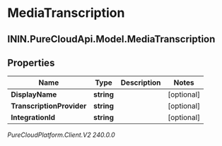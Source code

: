 # MediaTranscription

## ININ.PureCloudApi.Model.MediaTranscription

## Properties

|Name | Type | Description | Notes|
|------------ | ------------- | ------------- | -------------|
| **DisplayName** | **string** |  | [optional] |
| **TranscriptionProvider** | **string** |  | [optional] |
| **IntegrationId** | **string** |  | [optional] |



_PureCloudPlatform.Client.V2 240.0.0_
